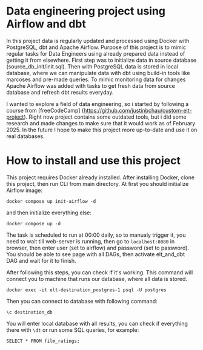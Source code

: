 # Data engineering project using Airflow and dbt

In this project data is regularly updated and processed using Docker with PostgreSQL, dbt and Apache Airflow. Purpose of this project is to mimic regular tasks for Data Engineers using already prepared data instead of getting it from elsewhere. 
First step was to initialize data in source database (source_db_init/init.sql). Then with PostgreSQL data is stored in local database, where we can manipulate data with dbt using build-in tools like marcoses and pre-made queries. To mimic monitoring data for changes Apache Airflow was added with tasks to get fresh data from source database and refresh dbt results everyday. 

I wanted to explore a field of data engineering, so i started by following a course from [freeCodeCamp] (https://github.com/justinbchau/custom-elt-project). Right now project contains some outdated tools, but i did some research and made changes to make sure that it would work as of February 2025. In the future I hope to make this project more up-to-date and use it on real databases.

# How to install and use this project
This project requires Docker already installed. After installing Docker, clone this project, then run CLI from main directory.
At first you should initialize Airflow image:
```
docker compose up init-airflow -d
```
and then initialize everything else:
```
docker compose up -d
```
The task is scheduled to run at 00:00 daily, so to manualy trigger it, you need to wait till web-server is running, then go to `localhost:8080` in browser, then enter user (set to airflow) and password (set to password). You should be able to see page with all DAGs, then activate elt_and_dbt DAG and wait for it to finish.

After following this steps, you can check if it's working. This command will connect you to machine that runs our database, where all data is stored.
```
docker exec -it elt-destination_postgres-1 psql -U postgres
```
Then you can connect to database with following command:
```
\c destination_db
```
You will enter local database with all results, you can check if everything there with `\dt`
or run some SQL queries, for example:
```
SELECT * FROM film_ratings;
```
